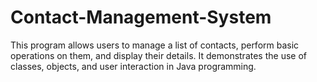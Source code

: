 # Contact-Management-System
This program allows users to manage a list of contacts, perform basic operations on them, and display their details. It demonstrates the use of classes, objects, and user interaction in Java programming. 
 
